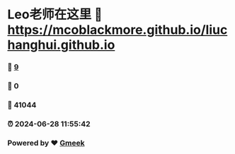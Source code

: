 # Leo老师在这里 :link: https://mcoblackmore.github.io/liuchanghui.github.io 
### :page_facing_up: [9](https://mcoblackmore.github.io/liuchanghui.github.io/tag.html) 
### :speech_balloon: 0 
### :hibiscus: 41044 
### :alarm_clock: 2024-06-28 11:55:42 
### Powered by :heart: [Gmeek](https://github.com/Meekdai/Gmeek)
